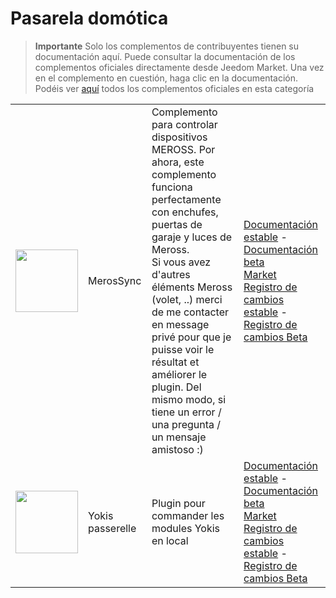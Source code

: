 
# Pasarela domótica


>**Importante**
>Solo los complementos de contribuyentes tienen su documentación aquí. Puede consultar la documentación de los complementos oficiales directamente desde Jeedom Market. Una vez en el complemento en cuestión, haga clic en la documentación.
>Podéis ver [aquí](https://market.jeedom.com/index.php?v=d&p=market&type=plugin&categorie=home+automation+protocol) todos los complementos oficiales en esta categoría


| | | | |
|--- | --- | --- | ---|
|<img src="MerosSync/MerosSync_icon.png" class="pluginLogo" width="100" />|MerosSync|Complemento para controlar dispositivos MEROSS. Por ahora, este complemento funciona perfectamente con enchufes, puertas de garaje y luces de Meross. <br />Si vous avez d'autres éléments Meross (volet, ..) merci de me contacter en message privé pour que je puisse voir le résultat et améliorer le plugin. Del mismo modo, si tiene un error / una pregunta / un mensaje amistoso :)|[Documentación estable](https://github.com/impulsio/MerosSync/blob/main/docs/es_ES/index.md) - [Documentación beta](https://github.com/impulsio/MerosSync/blob/main/docs/es_ES/index.md)<br/>[Market](https://market.jeedom.com/index.php?v=d&p=market_display&id=4329)<br/>[Registro de cambios estable](https://github.com/impulsio/MerosSync/blob/main/docs/es_ES/changelog.md) - [Registro de cambios Beta](https://github.com/impulsio/MerosSync/blob/main/docs/es_ES/changelog.md)|
|<img src="Yokis/Yokis_icon.png" class="pluginLogo" width="100" />|Yokis passerelle|Plugin pour commander les modules Yokis en local|[Documentación estable](https://nwailly.github.io/Yokis_DOCS/docs/es_ES/Index) - [Documentación beta](https://nwailly.github.io/Yokis_DOCS/docs/es_ES/Indexbeta)<br/>[Market](https://market.jeedom.com/index.php?v=d&p=market_display&id=4248)<br/>[Registro de cambios estable](https://nwailly.github.io/Yokis_DOCS/docs/es_ES/changelog) - [Registro de cambios Beta](https://nwailly.github.io/Yokis_DOCS/docs/es_ES/changelogbeta)|
